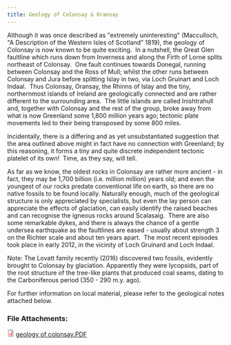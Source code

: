 ```yaml
---
title: Geology of Colonsay & Oransay
---
```


Although it was once described as "extremely uninteresting" (Macculloch, "A Description of the Western Isles of Scotland" 1819), the geology of Colonsay is now known to be quite exciting.  In a nutshell, the Great Glen faultline which runs down from Inverness and along the Firth of Lorne splits northeast of Colonsay.  One fault continues towards Donegal, running between Colonsay and the Ross of Mull; whilst the other runs between Colonsay and Jura before splitting Islay in two, via Loch Gruinart and Loch Indaal.  Thus Colonsay, Oransay, the Rhinns of Islay and the tiny, northernmost islands of Ireland are geologically connected and are rather different to the surrounding area.  The little islands are called Inishtrahull and, together with Colonsay and the rest of the group, broke away from what is now Greenland some 1,800 million years ago; tectonic plate movements led to their being transposed by some 800 miles.

Incidentally, there is a differing and as yet unsubstantiated suggestion that the area outlined above might in fact have no connection with Greenland; by this reasoning, it forms a tiny and quite discrete independent tectonic platelet of its own!  Time, as they say, will tell.

As far as we know, the oldest rocks in Colonsay are rather more ancient - in fact, they may be 1,700 billion (i.e. million million) years old; and even the youngest of our rocks predate conventional life on earth, so there are no native fossils to be found locally. Naturally enough, much of the geological structure is only appreciated by specialists, but even the lay person can appreciate the effects of glaciation, can easily identify the raised beaches and can recognise the igneous rocks around Scalasaig.  There are also some remarkable dykes, and there is always the chance of a gentle undersea earthquake as the faultlines are eased - usually about strength 3 on the Richter scale and about ten years apart.  The most recent episodes took place in early 2012, in the vicinity of Loch Gruinard and Loch Indaal.

Note: The Lovatt family recently (2016) discovered two fossils, evidently brought to Colonsay by glaciation. Apparently they were lycopsids, part of the root structure of the tree-like plants that produced coal seams, dating to the Carboniferous period (350 - 290 m.y. ago).

For further information on local material, please refer to the geological notes attached below.

</div></div></div>
<div class="field field-name-field-fileattachments field-type-file field-label-above clearfix">
      <div class="field-label"><h3>File Attachments:&nbsp;</h3></div>
    <div class="field-items">
          <div class="field-item even"><span class="file"><img class="file-icon" alt="PDF icon" title="application/pdf" src="/images/application-pdf.png" /> <a href="/downloads/geology%20of%20colonsay.PDF" type="application/pdf; length=324196">geology of colonsay.PDF</a></span>